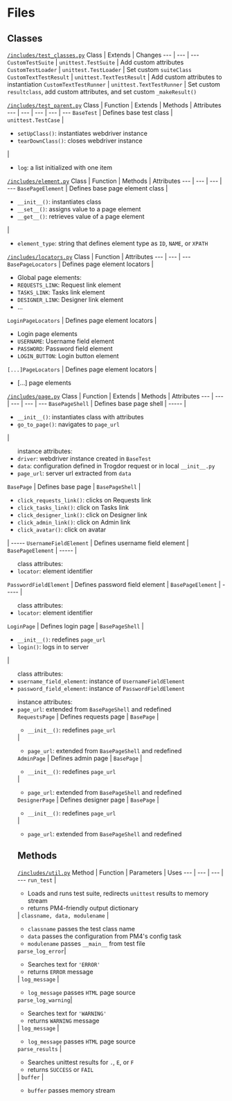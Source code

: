 # Files 

## Classes

[`/includes/test_classes.py`](https://github.com/ProcessMaker/pm4-selenium-tests/blob/master/includes/test_classes.py "test_classes.py")
Class | Extends | Changes
--- | --- | ---
`CustomTestSuite` | `unittest.TestSuite` | Add custom attributes
`CustomTestLoader` | `unittest.TestLoader` | Set custom `suiteClass`
`CustomTextTestResult` | `unittest.TextTestResult` | Add custom attributes to instantiation
`CustomTextTestRunner` | `unittest.TextTestRunner` | Set custom `resultclass`, add custom attributes, and set custom `_makeResult()`

[`/includes/test_parent.py`](https://github.com/ProcessMaker/pm4-selenium-tests/blob/master/includes/test_parent.py "test_parent.py")
Class | Function | Extends | Methods | Attributes
--- | --- | --- | --- | ---
`BaseTest` | Defines base test class | `unittest.TestCase` | <ul><li>`setUpClass()`: instantiates webdriver instance</li><li>`tearDownClass()`: closes webdriver instance</li></ul> | <ul><li>`log`: a list initialized with one item</li></ul>

[`/includes/element.py`](https://github.com/ProcessMaker/pm4-selenium-tests/blob/master/includes/element.py "element.py")
Class | Function | Methods | Attributes
--- | --- | --- | ---
`BasePageElement` | Defines base page element class | <ul><li>`__init__()`: instantiates class</li><li>`__set__()`: assigns value to a page element</li><li>`__get__()`: retrieves value of a page element</li></ul> | <ul><li>`element_type`: string that defines element type as `ID`, `NAME`, or `XPATH`</li></ul>

[`/includes/locators.py`](https://github.com/ProcessMaker/pm4-selenium-tests/blob/master/includes/locators.py "locators.py")
Class | Function | Attributes
--- | --- | ---
`BasePageLocators` | Defines page element locators | <ul><li>Global page elements:</li><li>`REQUESTS_LINK`: Request link element</li><li>`TASKS_LINK`: Tasks link element</li><li>`DESIGNER_LINK`: Designer link element</li><li>...</li></ul>
`LoginPageLocators` | Defines page element locators | <ul><li>Login page elements</li><li>`USERNAME`: Username field element</li><li>`PASSWORD`: Password field element</li><li>`LOGIN_BUTTON`: Login button element</li></ul>
`[...]PageLocators` | Defines page element locators | <ul><li>[...] page elements</li></ul>

[`/includes/page.py`](https://github.com/ProcessMaker/pm4-selenium-tests/blob/master/includes/page.py "page.py")
Class | Function | Extends | Methods | Attributes
--- | --- | --- | --- | ---
`BasePageShell` | Defines base page shell | ----- | <ul><li>`__init__()`: instantiates class with attributes</li><li>`go_to_page()`: navigates to `page_url`</li></ul> | <ul>instance attributes:<li>`driver`: webdriver instance created in `BaseTest`</li><li>`data`: configuration defined in Trogdor request or in local `__init__.py`</li><li>`page_url`: server url extracted from `data`</li></ul>
`BasePage` | Defines base page | `BasePageShell` | <ul><li>`click_requests_link()`: clicks on Requests link</li><li>`click_tasks_link()`: click on Tasks link</li><li>`click_designer_link()`: click on Designer link</li><li>`click_admin_link()`: click on Admin link</li><li>`click_avatar()`: click on avatar</li></ul> | -----
`UsernameFieldElement` | Defines username field element | `BasePageElement` | ----- | <ul>class attributes:<li>`locator`: element identifier</li></ul>
`PasswordFieldElement` | Defines password field element | `BasePageElement` | ----- | <ul>class attributes:<li>`locator`: element identifier</li></ul>
`LoginPage` | Defines login page | `BasePageShell` | <ul><li>`__init__()`: redefines `page_url`</li><li>`login()`: logs in to server</ul> | <ul>class attributes:<li>`username_field_element`: instance of `UsernameFieldElement`</li><li>`password_field_element`: instance of `PasswordFieldElement`</li></ul><ul>instance attributes:<li>`page_url`: extended from `BasePageShell` and redefined</li>
`RequestsPage` | Defines requests page | `BasePage` | <ul><li>`__init__()`: redefines `page_url`</li></ul> | <ul><li>`page_url`: extended from `BasePageShell` and redefined</li></ul>
`AdminPage` | Defines admin page | `BasePage` | <ul><li>`__init__()`: redefines `page_url`</li></ul> | <ul><li>`page_url`: extended from `BasePageShell` and redefined</li></ul>
`DesignerPage` | Defines designer page | `BasePage` | <ul><li>`__init__()`: redefines `page_url`</li></ul> | <ul><li>`page_url`: extended from `BasePageShell` and redefined</li></ul>

## Methods

[`/includes/util.py`](https://github.com/ProcessMaker/pm4-selenium-tests/blob/master/includes/util.py "util.py")
Method | Function | Parameters | Uses
--- | --- | --- | ---
`run_test` | <ul><li>Loads and runs test suite, redirects `unittest` results to memory stream</li><li>returns PM4-friendly output dictionary</li></ul> | `classname, data, modulename` | <ul><li>`classname` passes the test class name</li><li>`data` passes the configuration from PM4's config task</li><li>`modulename` passes `__main__` from test file</li></ul>
`parse_log_error`| <ul><li>Searches text for `'ERROR'`</li><li>returns `ERROR` message</li></ul> | `log_message` | <ul><li>`log_message` passes `HTML` page source</li></ul>
`parse_log_warning`| <ul><li>Searches text for `'WARNING'`</li><li>returns `WARNING` message</li></ul> | `log_message` | <ul><li>`log_message` passes `HTML` page source</li></ul>
`parse_results` | <ul><li>Searches unittest results for `.`, `E`, or `F`</li><li>returns `SUCCESS` or `FAIL`</li></ul> | `buffer` | <ul><li>`buffer` passes memory stream</li></ul>

